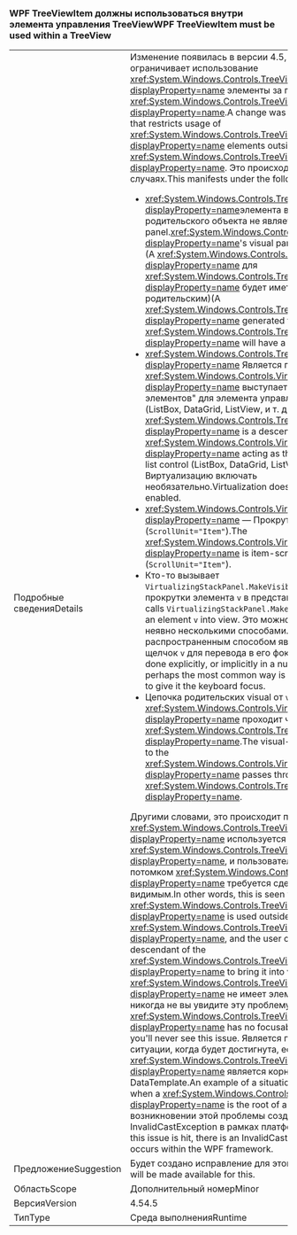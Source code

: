 ### <a name="wpf-treeviewitem-must-be-used-within-a-treeview"></a><span data-ttu-id="8d237-101">WPF TreeViewItem должны использоваться внутри элемента управления TreeView</span><span class="sxs-lookup"><span data-stu-id="8d237-101">WPF TreeViewItem must be used within a TreeView</span></span>

|   |   |
|---|---|
|<span data-ttu-id="8d237-102">Подробные сведения</span><span class="sxs-lookup"><span data-stu-id="8d237-102">Details</span></span>|<span data-ttu-id="8d237-103">Изменение появилась в версии 4.5, который ограничивает использование <xref:System.Windows.Controls.TreeViewItem?displayProperty=name> элементы за пределами <xref:System.Windows.Controls.TreeView?displayProperty=name>.</span><span class="sxs-lookup"><span data-stu-id="8d237-103">A change was introduced in 4.5 that restricts usage of <xref:System.Windows.Controls.TreeViewItem?displayProperty=name> elements outside of a <xref:System.Windows.Controls.TreeView?displayProperty=name>.</span></span> <span data-ttu-id="8d237-104">Это происходит в следующих случаях.</span><span class="sxs-lookup"><span data-stu-id="8d237-104">This manifests under the following conditions:</span></span><ul><li><span data-ttu-id="8d237-105"><xref:System.Windows.Controls.TreeViewItem?displayProperty=name>элемента визуального родительского объекта не является элементом panel.</span><span class="sxs-lookup"><span data-stu-id="8d237-105"><xref:System.Windows.Controls.TreeViewItem?displayProperty=name>'s visual parent is not a panel.</span></span> <span data-ttu-id="8d237-106">(A <xref:System.Windows.Controls.TreeViewItem?displayProperty=name> для <xref:System.Windows.Controls.TreeView?displayProperty=name> будет иметь панель с родительским)</span><span class="sxs-lookup"><span data-stu-id="8d237-106">(A <xref:System.Windows.Controls.TreeViewItem?displayProperty=name> generated for a <xref:System.Windows.Controls.TreeView?displayProperty=name> will have a panel as its parent)</span></span></li><li><span data-ttu-id="8d237-107"><xref:System.Windows.Controls.TreeViewItem?displayProperty=name> Является потомком <xref:System.Windows.Controls.VirtualizingStackPanel?displayProperty=name> выступает в роли &quot;узла элементов&quot; для элемента управления "список" (ListBox, DataGrid, ListView, и т. д.).</span><span class="sxs-lookup"><span data-stu-id="8d237-107">The <xref:System.Windows.Controls.TreeViewItem?displayProperty=name> is a descendant of a <xref:System.Windows.Controls.VirtualizingStackPanel?displayProperty=name> acting as the &quot;items host&quot; for a list control (ListBox, DataGrid, ListView, etc.).</span></span> <span data-ttu-id="8d237-108">Виртуализацию включать необязательно.</span><span class="sxs-lookup"><span data-stu-id="8d237-108">Virtualization doesn't need to be enabled.</span></span></li><li><span data-ttu-id="8d237-109"><xref:System.Windows.Controls.VirtualizingStackPanel?displayProperty=name> — Прокрутки элемента (<code>ScrollUnit=&quot;Item&quot;</code>).</span><span class="sxs-lookup"><span data-stu-id="8d237-109">The <xref:System.Windows.Controls.VirtualizingStackPanel?displayProperty=name> is item-scrolling (<code>ScrollUnit=&quot;Item&quot;</code>).</span></span></li><li><span data-ttu-id="8d237-110">Кто-то вызывает <code>VirtualizingStackPanel.MakeVisible(v)</code> для прокрутки элемента <code>v</code> в представлении.</span><span class="sxs-lookup"><span data-stu-id="8d237-110">Someone calls <code>VirtualizingStackPanel.MakeVisible(v)</code> to scroll an element <code>v</code> into view.</span></span> <span data-ttu-id="8d237-111">Это можно сделать явно или неявно несколькими способами. Возможно, самым распространенным способом является простой щелчок <code>v</code> для перевода в его фокуса.</span><span class="sxs-lookup"><span data-stu-id="8d237-111">This can be done explicitly, or implicitly in a number of ways; perhaps the most common way is simply clicking on <code>v</code> to give it the keyboard focus.</span></span></li><li><span data-ttu-id="8d237-112">Цепочка родительских visual от <code>v</code> для <xref:System.Windows.Controls.VirtualizingStackPanel?displayProperty=name> проходит через <xref:System.Windows.Controls.TreeViewItem?displayProperty=name>.</span><span class="sxs-lookup"><span data-stu-id="8d237-112">The visual-parent chain from <code>v</code> to the <xref:System.Windows.Controls.VirtualizingStackPanel?displayProperty=name> passes through the <xref:System.Windows.Controls.TreeViewItem?displayProperty=name>.</span></span></li></ul><span data-ttu-id="8d237-113">Другими словами, это происходит при <xref:System.Windows.Controls.TreeViewItem?displayProperty=name> используется за пределами <xref:System.Windows.Controls.TreeView?displayProperty=name>, и пользователь щелкает потомком <xref:System.Windows.Controls.TreeViewItem?displayProperty=name> требуется сделать его видимым.</span><span class="sxs-lookup"><span data-stu-id="8d237-113">In other words, this is seen when a <xref:System.Windows.Controls.TreeViewItem?displayProperty=name> is used outside of a <xref:System.Windows.Controls.TreeView?displayProperty=name>, and the user clicks on a descendant of the <xref:System.Windows.Controls.TreeViewItem?displayProperty=name> to bring it into view.</span></span> <span data-ttu-id="8d237-114">Если <xref:System.Windows.Controls.TreeViewItem?displayProperty=name> не имеет элементов потомков, никогда не вы увидите эту проблему.</span><span class="sxs-lookup"><span data-stu-id="8d237-114">If the <xref:System.Windows.Controls.TreeViewItem?displayProperty=name> has no focusable descendants, you'll never see this issue.</span></span> <span data-ttu-id="8d237-115">Является примером ситуации, когда будет достигнута, если <xref:System.Windows.Controls.TreeViewItem?displayProperty=name> является корнем DataTemplate.</span><span class="sxs-lookup"><span data-stu-id="8d237-115">An example of a situation where this is hit is when a <xref:System.Windows.Controls.TreeViewItem?displayProperty=name> is the root of a DataTemplate.</span></span> <span data-ttu-id="8d237-116">При возникновении этой проблемы создается исключение InvalidCastException в рамках платформы WPF.</span><span class="sxs-lookup"><span data-stu-id="8d237-116">When this issue is hit, there is an InvalidCastException that occurs within the WPF framework.</span></span>|
|<span data-ttu-id="8d237-117">Предложение</span><span class="sxs-lookup"><span data-stu-id="8d237-117">Suggestion</span></span>|<span data-ttu-id="8d237-118">Будет создано исправление для этой ошибки.</span><span class="sxs-lookup"><span data-stu-id="8d237-118">A hotfix will be made available for this.</span></span>|
|<span data-ttu-id="8d237-119">Область</span><span class="sxs-lookup"><span data-stu-id="8d237-119">Scope</span></span>|<span data-ttu-id="8d237-120">Дополнительный номер</span><span class="sxs-lookup"><span data-stu-id="8d237-120">Minor</span></span>|
|<span data-ttu-id="8d237-121">Версия</span><span class="sxs-lookup"><span data-stu-id="8d237-121">Version</span></span>|<span data-ttu-id="8d237-122">4.5</span><span class="sxs-lookup"><span data-stu-id="8d237-122">4.5</span></span>|
|<span data-ttu-id="8d237-123">Тип</span><span class="sxs-lookup"><span data-stu-id="8d237-123">Type</span></span>|<span data-ttu-id="8d237-124">Среда выполнения</span><span class="sxs-lookup"><span data-stu-id="8d237-124">Runtime</span></span>|

